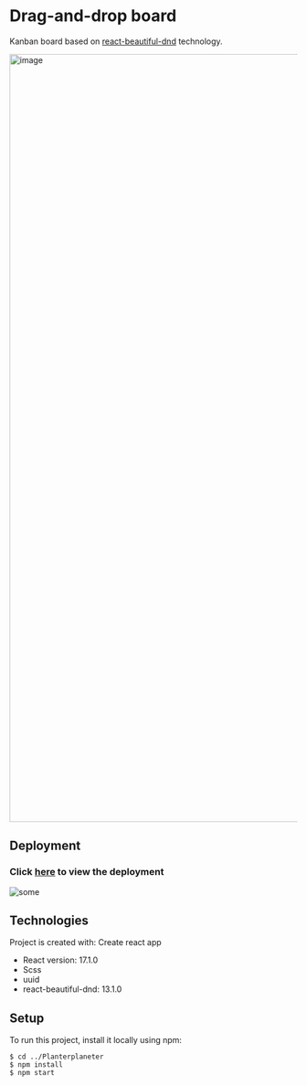 # Drag-and-drop board

Kanban board based on [react-beautiful-dnd](https://github.com/atlassian/react-beautiful-dnd) technology.

<img width="1344" alt="image" src="https://user-images.githubusercontent.com/92833239/172754146-bbd5af04-a76f-4cd6-b5ab-03b2c1bd8273.png">

## Deployment
### Click [here](https://gagarin-one.github.io/Drag-and-Drop/) to view the deployment


![some](https://media.giphy.com/media/i8qL25qtq3VnVCWTCo/giphy.gif)
## Technologies
Project is created with:
  Create react app
* React version: 17.1.0
* Scss
* uuid
* react-beautiful-dnd: 13.1.0


## Setup
To run this project, install it locally using npm:

```
$ cd ../Planterplaneter
$ npm install
$ npm start
```
